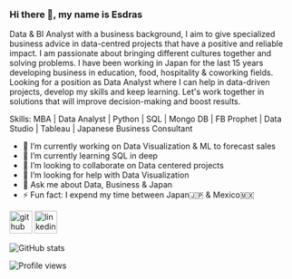 ### Hi there 👋, my name is Esdras
Data & BI Analyst with a business background, I aim to give specialized business advice in data-centred projects that have a positive and reliable impact. I am passionate about bringing different cultures together and solving problems. I have been working in Japan for the last 15 years developing business in education, food, hospitality & coworking fields. Looking for a position as Data Analyst where I can help in data-driven projects, develop my skills and keep learning. Let's work together in solutions that will improve decision-making and boost results.

Skills: MBA | Data Analyst | Python | SQL | Mongo DB | FB Prophet | Data Studio | Tableau | Japanese Business Consultant

- 🔭 I’m currently working on Data Visualization & ML  to forecast sales 
- 🌱 I’m currently learning SQL in deep 
- 👯 I’m looking to collaborate on Data centered projects 
- 🤔 I’m looking for help with Data Visualization 
- 💬 Ask me about Data, Business & Japan 
- ⚡ Fun fact: I expend my time between Japan🇯🇵  & Mexico🇲🇽 


[<img src='https://cdn.jsdelivr.net/npm/simple-icons@3.0.1/icons/github.svg' alt='github' height='40'>](https://github.com/EsdrasGrau)  [<img src='https://cdn.jsdelivr.net/npm/simple-icons@3.0.1/icons/linkedin.svg' alt='linkedin' height='40'>](https://www.linkedin.com/in/esdras-campos//)  

![GitHub stats](https://github-readme-stats.vercel.app/api?username=EsdrasGrau&show_icons=true)  

![Profile views](https://gpvc.arturio.dev/EsdrasGrau)  